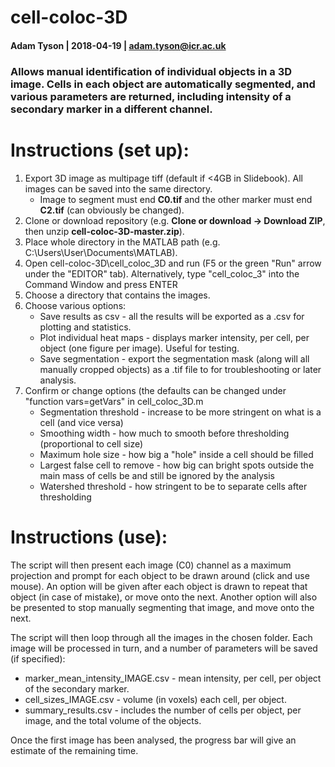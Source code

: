 # cell-coloc-3D
#### Adam Tyson | 2018-04-19 | adam.tyson@icr.ac.uk

### Allows manual identification of individual objects in a 3D image. Cells in each object are automatically segmented, and various parameters are returned, including intensity of a secondary marker in a different channel.

# Instructions (set up):

1. Export 3D image as multipage tiff (default if <4GB in Slidebook). All images can be saved into the same directory.
    * Image to segment must end **C0.tif** and the other marker must end **C2.tif** (can obviously be changed).
2. Clone or download repository (e.g. **Clone or download -> Download ZIP**, then unzip **cell-coloc-3D-master.zip**).
3. Place whole directory in the MATLAB path (e.g. C:\\Users\\User\\Documents\\MATLAB).
4. Open cell-coloc-3D\\cell_coloc_3D and run (F5 or the green "Run" arrow under the "EDITOR" tab). Alternatively, type "cell_coloc_3" into the Command Window and press ENTER
5. Choose a directory that contains the images.
6. Choose various options:
    * Save results as csv - all the results will be exported as a .csv for plotting and statistics.
    * Plot individual heat maps - displays marker intensity, per cell, per object (one figure per image). Useful for testing.
    * Save segmentation - export the segmentation mask (along will all manually cropped objects) as a .tif file to for troubleshooting or later analysis.   
7. Confirm or change options (the defaults can be changed under "function vars=getVars" in cell_coloc_3D.m
    * Segmentation threshold -  increase to be more stringent on what is a cell (and vice versa)
    * Smoothing width - how much to smooth before thresholding (proportional to cell size)
    * Maximum hole size - how big a "hole" inside a cell should be filled
    * Largest false cell to remove - how big can bright spots outside the main mass of cells be and still be ignored by the analysis
    * Watershed threshold - how stringent to be to separate cells after thresholding

# Instructions (use):

The script will then present each image (C0) channel as a maximum projection and prompt for each object to be drawn around (click and use mouse). An option will be given after each object is drawn to repeat that object (in case of mistake), or move onto the next. Another option will also be presented to stop manually segmenting that image, and move onto the next.   

The script will then loop through all the images in the chosen folder. Each image will be processed in turn, and a number of parameters will be saved (if specified):

  * marker_mean_intensity_IMAGE.csv - mean intensity, per cell, per object of the secondary marker.
  * cell_sizes_IMAGE.csv - volume (in voxels) each cell, per object.
  * summary_results.csv - includes the number of cells per object, per image, and the total volume of the objects.

Once the first image has been analysed, the progress bar will give an estimate of the remaining time.
